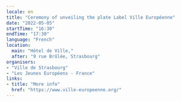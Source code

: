 ```yaml
---
locale: en
title: "Ceremony of unveiling the plate Label Ville Européenne"
date: "2022-05-05"
startTime: "16:30"
endTime: "17:30"
language: "French"
location:
  main: "Hôtel de Ville,"
  after: "9 rue Brûlée, Strasbourg"
organisers:
- "Ville de Strasbourg"
- "Les Jeunes Européens - France"
links:
- title: "More info"
  href: "https://www.ville-europeenne.org/"
---
```


